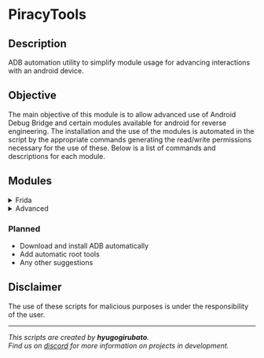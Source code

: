 # PiracyTools

## Description
ADB automation utility to simplify module usage for advancing interactions with an android device.

## Objective
The main objective of this module is to allow advanced use of Android Debug Bridge and certain modules available for android for reverse engineering. The installation and the use of the modules is automated in the script by the appropriate commands generating the read/write permissions necessary for the use of these. Below is a list of commands and descriptions for each module.


## Modules
<details><summary>Frida</summary>

> https://frida.re/  
> Dynamic instrumentation toolkit for developers, reverse-engineers, and security researchers.

| Command                             | Permission | Description                                              |
|:-----------------------------------:|:----------:|:--------------------------------------------------------:|
| `ptools frida status`               | shell      | Show frida status                                        |
| `ptools frida install server`       | root       | Install frida server                                     |
| `ptools frida install pip`          | root       | Install frida pip                                        |
| `ptools frida uninstall server`     | root       | Uninstall frida server                                   |
| `ptools frida uninstall pip`        | root       | Uninstall frida pip                                      |
| `ptools frida start`                | root       | Start frida service                                      |
| `ptools frida stop`                 | root       | Stop frida service                                       |
| `ptools frida pinning $PACKAGE`     | root       | Bypass SSL pinning for an application                    |
| `ptools frida run $SCRIPT $PACKAGE` | root       | Run a frida personal script                              |
| `ptools frida create`               | shell      | Native and classic function interception script creation |
</details>

<details><summary>Advanced</summary>

> https://developer.android.com/studio/command-line/adb  
> Programming tool used for debugging Android-based devices.

| Command                  | Permission | Description                                   |
|:------------------------:|:----------:|:---------------------------------------------:|
| `ptools adv pkg`         | shell      | Application lists                             |
| `ptools adv pkg $NAME`   | shell      | Lists apps by name                            |
| `ptools adv wifi`        | root       | Wifi networks already connected with password |
| `ptools adv db $PACKAGE` | root       | SQLite3 database of an application            |
| `ptools adv switch`      | shell      | Change device without exit                    |
</details>

### Planned
- Download and install ADB automatically
- Add automatic root tools
- Any other suggestions

## Disclaimer
The use of these scripts for malicious purposes is under the responsibility of the user.

---
*This scripts are created by __hyugogirubato__.  
Find us on [discord](https://discord.com/invite/g6JzYbh) for more information on projects in development.*